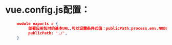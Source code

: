 # vue.config.js配置：
```json
     module exports = {
          部署应用包时的基本URL,可以设置条件式值：publicPath:process.env.NODE_ENV ===‘production’?'production-sub-path/':'/' 
          publicPath: './', 
     }
 ```
